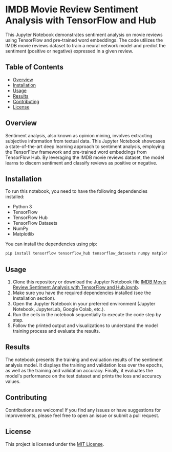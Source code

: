 # IMDB Movie Review Sentiment Analysis with TensorFlow and Hub

This Jupyter Notebook demonstrates sentiment analysis on movie reviews using TensorFlow and pre-trained word embeddings. The code utilizes the IMDB movie reviews dataset to train a neural network model and predict the sentiment (positive or negative) expressed in a given review.

## Table of Contents

- [Overview](#overview)
- [Installation](#installation)
- [Usage](#usage)
- [Results](#results)
- [Contributing](#contributing)
- [License](#license)

## Overview

Sentiment analysis, also known as opinion mining, involves extracting subjective information from textual data. This Jupyter Notebook showcases a state-of-the-art deep learning approach to sentiment analysis, employing the TensorFlow framework and pre-trained word embeddings from TensorFlow Hub. By leveraging the IMDB movie reviews dataset, the model learns to discern sentiment and classify reviews as positive or negative.

## Installation

To run this notebook, you need to have the following dependencies installed:

- Python 3
- TensorFlow
- TensorFlow Hub
- TensorFlow Datasets
- NumPy
- Matplotlib

You can install the dependencies using pip:

```bash
pip install tensorflow tensorflow_hub tensorflow_datasets numpy matplotlib
```

## Usage

1. Clone this repository or download the Jupyter Notebook file [IMDB Movie Review Sentiment Analysis with TensorFlow and Hub.ipynb](IMDB_Movie_Review_Sentiment_Analysis_with_TensorFlow_and_Hub.ipynb).
2. Make sure you have the required dependencies installed (see the Installation section).
3. Open the Jupyter Notebook in your preferred environment (Jupyter Notebook, JupyterLab, Google Colab, etc.).
4. Run the cells in the notebook sequentially to execute the code step by step.
5. Follow the printed output and visualizations to understand the model training process and evaluate the results.

## Results

The notebook presents the training and evaluation results of the sentiment analysis model. It displays the training and validation loss over the epochs, as well as the training and validation accuracy. Finally, it evaluates the model's performance on the test dataset and prints the loss and accuracy values.

## Contributing

Contributions are welcome! If you find any issues or have suggestions for improvements, please feel free to open an issue or submit a pull request.

## License

This project is licensed under the [MIT License](LICENSE).
